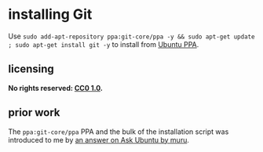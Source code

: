 # installing Git
Use `sudo add-apt-repository ppa:git-core/ppa -y && sudo apt-get update ; sudo apt-get install git -y` to install from [Ubuntu PPA](https://en.wikipedia.org/wiki/Ubuntu_(operating_system)#Package_Archives).

## licensing
**No rights reserved: [CC0 1.0](https://creativecommons.org/publicdomain/zero/1.0/).**

## prior work
The `ppa:git-core/ppa` PPA and the bulk of the installation script was introduced to me by [an answer on Ask Ubuntu by muru](https://askubuntu.com/questions/568591/how-do-i-install-the-latest-version-of-git-with-apt/568596#568596).
